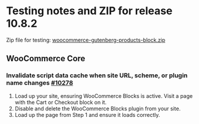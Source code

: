 # Testing notes and ZIP for release 10.8.2

Zip file for testing: [woocommerce-gutenberg-products-block.zip](https://github.com/woocommerce/woocommerce-blocks/files/12301273/woocommerce-gutenberg-products-block.zip)

## WooCommerce Core

### Invalidate script data cache when site URL, scheme, or plugin name changes [#10278](https://github.com/woocommerce/woocommerce-blocks/pull/10278)

1. Load up your site, ensuring WooCommerce Blocks is active. Visit a page with the Cart or Checkout block on it.
2. Disable and delete the WooCommerce Blocks plugin from your site.
3. Load up the page from Step 1 and ensure it loads correctly.

